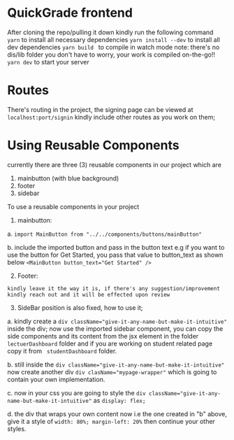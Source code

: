 # QuickGrade frontend

After cloning the repo/pulling it down kindly run the following command
`yarn` to install all necessary dependencies
`yarn install --dev` to install all dev dependencies
`yarn build ` to compile in watch mode
note: there's no dis/lib folder you don't have to worry, your work is compiled on-the-go!!
`yarn dev` to start your server

# Routes

There's routing in the project, the signing page can be viewed at `localhost:port/signin`
kindly include other routes as you work on them;

# Using Reusable Components

currently there are three (3) reusable components in our project which are

1. mainbutton (with blue background)
2. footer
3. sidebar

To use a reusable components in your project

1. mainbutton:

a. `import MainButton from "../../components/buttons/mainButton"`

b. include the imported button and pass in the button text e.g if you want to use the button for Get Started, you pass that value to button_text as shown below
`<MainButton button_text="Get Started" />`

2. Footer:

`kindly leave it the way it is, if there's any suggestion/improvement kindly reach out and it will be effected upon review`

3. SideBar position is also fixed, how to use it; 

a. kindly 
create a `div className="give-it-any-name-but-make-it-intuitive"` inside the div; now use the imported sidebar component,  you can copy the side components and its content from the jsx element in the folder `lectuerDashboard` folder and if you are working on student related page copy it from ` studentDashboard` folder.


b. still inside the `div className="give-it-any-name-but-make-it-intuitive"` now create another div  `div clasName="mypage-wrapper"` which is going to contain your own implementation.

c. now in your css you are going to style the `div className="give-it-any-name-but-make-it-intuitive"` as `display: flex;`

d. the div that wraps your own content now i.e the one created in "b" above, give it a style of `width: 80%; margin-left: 20%` then continue your other styles.
